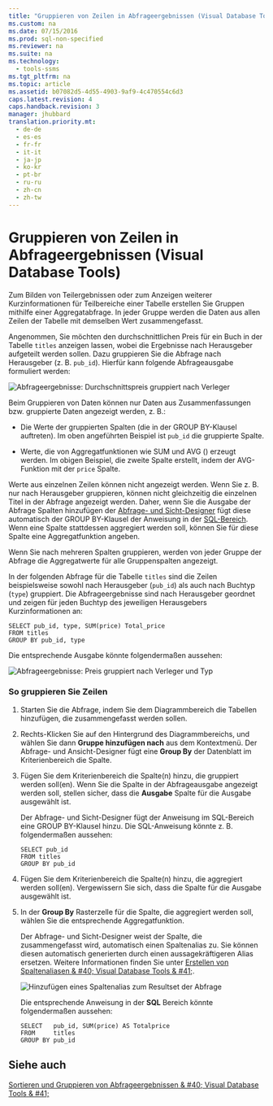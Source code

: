 ```yaml
---
title: "Gruppieren von Zeilen in Abfrageergebnissen (Visual Database Tools)"
ms.custom: na
ms.date: 07/15/2016
ms.prod: sql-non-specified
ms.reviewer: na
ms.suite: na
ms.technology: 
  - tools-ssms
ms.tgt_pltfrm: na
ms.topic: article
ms.assetid: b07082d5-4d55-4903-9af9-4c470554c6d3
caps.latest.revision: 4
caps.handback.revision: 3
manager: jhubbard
translation.priority.mt: 
  - de-de
  - es-es
  - fr-fr
  - it-it
  - ja-jp
  - ko-kr
  - pt-br
  - ru-ru
  - zh-cn
  - zh-tw
---
```

# Gruppieren von Zeilen in Abfrageergebnissen (Visual Database Tools)
Zum Bilden von Teilergebnissen oder zum Anzeigen weiterer Kurzinformationen für Teilbereiche einer Tabelle erstellen Sie Gruppen mithilfe einer Aggregatabfrage. In jeder Gruppe werden die Daten aus allen Zeilen der Tabelle mit demselben Wert zusammengefasst.  
  
Angenommen, Sie möchten den durchschnittlichen Preis für ein Buch in der Tabelle `titles` anzeigen lassen, wobei die Ergebnisse nach Herausgeber aufgeteilt werden sollen. Dazu gruppieren Sie die Abfrage nach Herausgeber (z. B. `pub_id`). Hierfür kann folgende Abfrageausgabe formuliert werden:  
  
![Abfrageergebnisse: Durchschnittspreis gruppiert nach Verleger](../content/media/dv3w9e1.png "dv3w9e1")  
  
Beim Gruppieren von Daten können nur Daten aus Zusammenfassungen bzw. gruppierte Daten angezeigt werden, z. B.:  
  
-   Die Werte der gruppierten Spalten (die in der GROUP BY-Klausel auftreten). Im oben angeführten Beispiel ist `pub_id` die gruppierte Spalte.  
  
-   Werte, die von Aggregatfunktionen wie SUM und AVG () erzeugt werden. Im obigen Beispiel, die zweite Spalte erstellt, indem der AVG-Funktion mit der `price` Spalte.  
  
Werte aus einzelnen Zeilen können nicht angezeigt werden. Wenn Sie z. B. nur nach Herausgeber gruppieren, können nicht gleichzeitig die einzelnen Titel in der Abfrage angezeigt werden. Daher, wenn Sie die Ausgabe der Abfrage Spalten hinzufügen der [Abfrage- und Sicht-Designer](../content/Query-and-View-Designer-Tools--Visual-Database-Tools-.md) fügt diese automatisch der GROUP BY-Klausel der Anweisung in der [SQL-Bereich](../content/SQL-Pane--Visual-Database-Tools-.md). Wenn eine Spalte stattdessen aggregiert werden soll, können Sie für diese Spalte eine Aggregatfunktion angeben.  
  
Wenn Sie nach mehreren Spalten gruppieren, werden von jeder Gruppe der Abfrage die Aggregatwerte für alle Gruppenspalten angezeigt.  
  
In der folgenden Abfrage für die Tabelle `titles` sind die Zeilen beispielsweise sowohl nach Herausgeber (`pub_id`) als auch nach Buchtyp (`type`) gruppiert. Die Abfrageergebnisse sind nach Herausgeber geordnet und zeigen für jeden Buchtyp des jeweiligen Herausgebers Kurzinformationen an:  
  
```  
SELECT pub_id, type, SUM(price) Total_price  
FROM titles  
GROUP BY pub_id, type  
```  
  
Die entsprechende Ausgabe könnte folgendermaßen aussehen:  
  
![Abfrageergebnisse: Preis gruppiert nach Verleger und Typ](../content/media/dv3w9e2.png "dv3w9e2")  
  
### So gruppieren Sie Zeilen  
  
1.  Starten Sie die Abfrage, indem Sie dem Diagrammbereich die Tabellen hinzufügen, die zusammengefasst werden sollen.  
  
2.  Rechts\-Klicken Sie auf den Hintergrund des Diagrammbereichs, und wählen Sie dann **Gruppe hinzufügen nach** aus dem Kontextmenü. Der Abfrage- und Ansicht-Designer fügt eine **Group By** der Datenblatt im Kriterienbereich die Spalte.  
  
3.  Fügen Sie dem Kriterienbereich die Spalte(n) hinzu, die gruppiert werden soll(en). Wenn Sie die Spalte in der Abfrageausgabe angezeigt werden soll, stellen sicher, dass die **Ausgabe** Spalte für die Ausgabe ausgewählt ist.  
  
    Der Abfrage- und Sicht-Designer fügt der Anweisung im SQL-Bereich eine GROUP BY-Klausel hinzu. Die SQL-Anweisung könnte z. B. folgendermaßen aussehen:  
  
    ```  
    SELECT pub_id  
    FROM titles  
    GROUP BY pub_id  
    ```  
  
4.  Fügen Sie dem Kriterienbereich die Spalte(n) hinzu, die aggregiert werden soll(en). Vergewissern Sie sich, dass die Spalte für die Ausgabe ausgewählt ist.  
  
5.  In der **Group By** Rasterzelle für die Spalte, die aggregiert werden soll, wählen Sie die entsprechende Aggregatfunktion.  
  
    Der Abfrage- und Sicht-Designer weist der Spalte, die zusammengefasst wird, automatisch einen Spaltenalias zu. Sie können diesen automatisch generierten durch einen aussagekräftigeren Alias ersetzen. Weitere Informationen finden Sie unter [Erstellen von Spaltenaliasen & #40; Visual Database Tools & #41;](../content/Create-Column-Aliases--Visual-Database-Tools-.md).  
  
    ![Hinzufügen eines Spaltenalias zum Resultset der Abfrage](../content/media/dv3w9e3.png "dv3w9e3")  
  
    Die entsprechende Anweisung in der **SQL** Bereich könnte folgendermaßen aussehen:  
  
    ```  
    SELECT   pub_id, SUM(price) AS Totalprice  
    FROM     titles  
    GROUP BY pub_id  
    ```  
  
## Siehe auch  
[Sortieren und Gruppieren von Abfrageergebnissen & #40; Visual Database Tools & #41;](../content/Sort-and-Group-Query-Results--Visual-Database-Tools-.md)  
  
